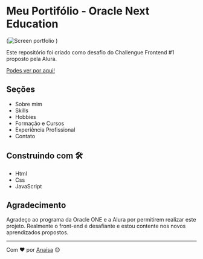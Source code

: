 # Meu Portifólio - Oracle Next Education

<div class="img-container">
  
(![Screen portfolio](https://user-images.githubusercontent.com/70113922/177242801-5c758809-1520-4fa8-b7c6-89ac8e329544.png)
)
  
</div>

Este repositório foi criado como desafio do Challengue Frontend #1 proposto pela Alura.

[Podes ver por aqui!](https://anaisateodoro.github.io/challenges-oracle-one-03/)

## Seções
* Sobre mim 
* Skills
* Hobbies
* Formação e Cursos
* Experiência Profissional
* Contato

## Construindo com 🛠️

* Html
* Css
* JavaScript

## Agradecimento

Agradeço ao programa da Oracle ONE e a Alura por permitirem realizar este projeto. 
Realmente o front-end é desafiante e estou contente nos novos aprendizados propostos.

---

  
Com ❤️ por [Anaísa](https://github.com/anaisateodoro) 😊
</div>


